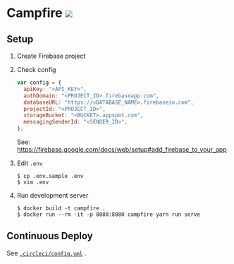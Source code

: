 # Campfire [![](https://circleci.com/gh/844196/campfire.svg?style=shield&circle-token=c69ad222831db1371c3c02e4d18819664a3e3ccd)](https://circleci.com/gh/844196/campfire)

## Setup

1. Create Firebase project
2. Check config

   ```js
   var config = {
     apiKey: "<API_KEY>",
     authDomain: "<PROJECT_ID>.firebaseapp.com",
     databaseURL: "https://<DATABASE_NAME>.firebaseio.com",
     projectId: "<PROJECT_ID>",
     storageBucket: "<BUCKET>.appspot.com",
     messagingSenderId: "<SENDER_ID>",
   };
   ```

   See: <https://firebase.google.com/docs/web/setup#add_firebase_to_your_app>

3. Edit `.env`

   ```console
   $ cp .env.sample .env
   $ vim .env
   ```

4. Run development server

   ```console
   $ docker build -t campfire .
   $ docker run --rm -it -p 8080:8080 campfire yarn run serve
   ```

## Continuous Deploy

See [`.circleci/config.yml`](https://github.com/844196/campfire/blob/master/.circleci/config.yml) .

